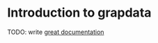 # Introduction to grapdata

TODO: write [great documentation](http://jacobian.org/writing/what-to-write/)
